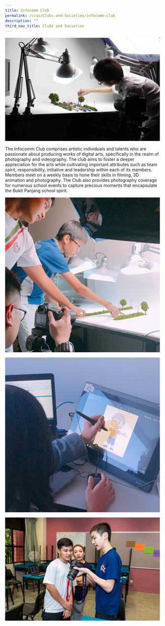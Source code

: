 ```yaml
---
title: Infocomm Club
permalink: /ccas/Clubs-and-Societies/infocomm-club
description: ""
third_nav_title: Clubs and Societies
---
```

![](/images/ic1.jpeg)

The Infocomm Club comprises artistic individuals and talents who are passionate about producing works of digital arts, specifically in the realm of photography and videography. The club aims to foster a deeper appreciation for the arts while cultivating important attributes such as team spirit, responsibility, initiative and leadership within each of its members. Members meet on a weekly basis to hone their skills in filming, 3D animation and photography. The Club also provides photography coverage for numerous school events to capture precious moments that encapsulate the Bukit Panjang school spirit.  
  
![](/images/ic2.jpeg)

![](/images/ic3.jpeg) 

![](/images/ic4.jpeg)
